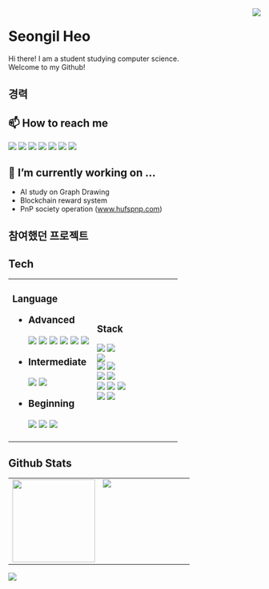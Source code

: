 <img align='right' src="https://hits.seeyoufarm.com/api/count/incr/badge.svg?url=https%3A%2F%2Fgithub.com%2FSeongilHeo%2Fhit-counter&count_bg=%2379C83D&title_bg=%23555555&icon=&icon_color=%23E7E7E7&title=Visits&edge_flat=false">

# Seongil Heo
Hi there! I am a student studying computer science.<br>
Welcome to my Github!<br>

## 경력


## 📫 How to reach me
<a href="tjddlf101@gmail.com" target="_blank"><img src="https://img.shields.io/badge/Gmail-EA4335?style=flat-square&logo=Gmail&logoColor=white"/></a>
<a href="https://www.instagram.com/heoseongil2546/" target="_blank"><img src="https://img.shields.io/badge/Instagram-E4405F?style=flat-square&logo=Instagram&logoColor=white"/></a>
<a href="https://www.facebook.com/profile.php?id=100010551708684" target="_blank"><img src="https://img.shields.io/badge/Facebook-1877F2?style=flat-square&logo=Facebook&logoColor=white"/></a>
<a href="https://www.linkedin.com/in/seongil-heo-5469aa1b3/" target="_blank"><img src="https://img.shields.io/badge/LinkedIn-0A66C2?style=flat-square&logo=LinkedIn&logoColor=white"/></a>
<a href="https://heo-seongil.tistory.com/" target="_blank"><img src="https://img.shields.io/badge/Blog-F56C2D?style=flat-square&logo=Opsgenie&logoColor=white"/></a>
<a href="https://www.youtube.com/channel/UCyRHMeS_RPlgAtaNYH8w3nA" target="_blank"><img src="https://img.shields.io/badge/YouTube-FF0000?style=flat-square&logo=YouTube&logoColor=white"/></a>
<img src="https://img.shields.io/badge/tjddlf101-FFCD00?style=flat-square&logo=KakaoTalk&logoColor=white"/>

 ## 🔭 I’m currently working on ...
 - AI study on Graph Drawing
 - Blockchain reward system
 - PnP society operation (www.hufspnp.com)

## 참여했던 프로젝트

## Tech
<table width="100%">
 <tr>
  <td width="50%">
   <h3> Language
   <ul>
    <li>Advanced</li>
     <p>
      <img src="https://img.shields.io/badge/C-A8B9CC?style=flat-square&logo=C&logoColor=white"/> 
      <img src="https://img.shields.io/badge/C++-00599C?style=flat-square&logo=c%2B%2B&logoColor=white"/> 
      <img src="https://img.shields.io/badge/Python-3776AB?style=flat-square&logo=Python&logoColor=white"/> 
      <img src="https://img.shields.io/badge/HTML-E34F26?style=flat-square&logo=HTML5&logoColor=white"/> 
      <img src="https://img.shields.io/badge/CSS-1572B6?style=flat-square&logo=CSS3&logoColor=white"/> 
      <img src="https://img.shields.io/badge/Markdown-000000?style=flat-square&logo=Markdown&logoColor=white"/>
     </p>
    <li>Intermediate</li>
      <p>
       <img src="https://img.shields.io/badge/JavaScript-F7DF1E?style=flat-square&logo=JavaScripton&logoColor=white"/>
       <img src="https://img.shields.io/badge/Java-007396?style=flat-square&logo=Java&logoColor=white"/>
      </p>
     <li>Beginning</li>
      <p>
       <img src="https://img.shields.io/badge/Go-00ADD8?style=flat-square&logo=Go&logoColor=white"/> 
       <img src="https://img.shields.io/badge/PHP-777BB4?style=flat-square&logo=PHP&logoColor=white"/> 
       <img src="https://img.shields.io/badge/Kotlin-0095D5?style=flat-square&logo=Kotlin&logoColor=white"/>
      </p>
   </ul>
  </td>
  <td width="50%">
   <h3>Stack</h3>
   <p>
    <img src="https://img.shields.io/badge/Pytorch-EE4C2C?style=flat-square&logo=Pytorch&logoColor=white"/>
    <img src="https://img.shields.io/badge/TensorFlow-FF6F00?style=flat-square&logo=TensorFlow&logoColor=white"/><br>
    <img src="https://img.shields.io/badge/Android-3DDC84?style=flat-square&logo=Android&logoColor=white"/><br>
    <img src="https://img.shields.io/badge/Git-F05032?style=flat-square&logo=Git&logoColor=white"/>
    <img src="https://img.shields.io/badge/Docker-2496ED?style=flat-square&logo=Docker&logoColor=white"/><br>
    <img src="https://img.shields.io/badge/aws-232F3E?style=flat-square&logo=AmazonAWS&logoColor=white"/>
    <img src="https://img.shields.io/badge/Ubuntu-E95420?style=flat-square&logo=Ubuntu&logoColor=white"/><br>
    <img src="https://img.shields.io/badge/Apache-D22128?style=flat-square&logo=Apache&logoColor=white"/>
    <img src="https://img.shields.io/badge/MariaDB-1F305F?style=flat-square&logo=MariaDB&logoColor=white"/>
    <img src="https://img.shields.io/badge/MySQL-4479A1?style=flat-square&logo=MySQL&logoColor=white"/><br>
    <img src="https://img.shields.io/badge/Raspberry Pi-A22846?style=flat-square&logo=RaspberryPi&logoColor=white"/>
    <img src="https://img.shields.io/badge/Arduino-00979D?style=flat-square&logo=Arduino&logoColor=white"/><br>
   </p>
  </td>
 </tr>
</table>  

## Github Stats  
<table>
 <tr>
  <td valign="top" width="50%">
   <img src="https://github-readme-stats.vercel.app/api?username=SeongilHeo&hide_border=true" height="165">
  </td>
  <td valign="top" width="50%">
   <img src="https://github-readme-stats.vercel.app/api/top-langs/?username=SeongilHeo&hide_border=true&layout=compact" align="left"/>
  </td>
 </tr>
</table>  

<img align='center' src="http://mazassumnida.wtf/api/v2/generate_badge?boj=tjddlf101">
